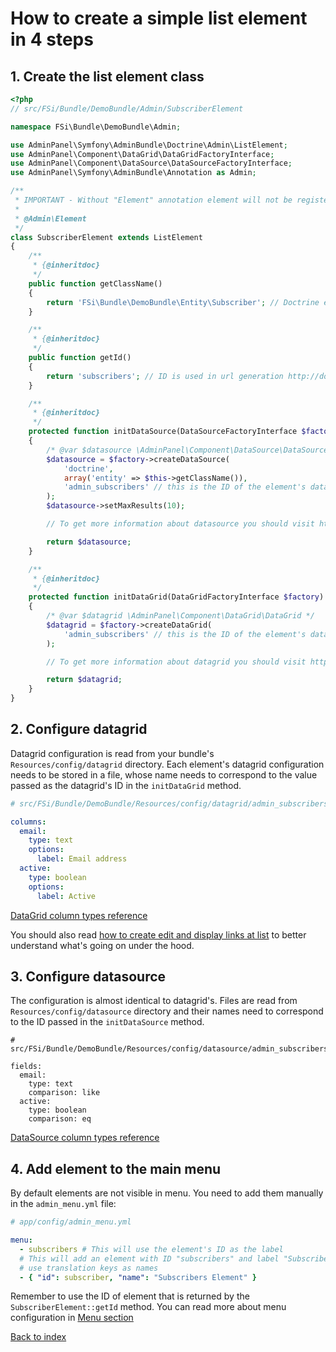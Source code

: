 # How to create a simple list element in 4 steps

## 1. Create the list element class

```php
<?php
// src/FSi/Bundle/DemoBundle/Admin/SubscriberElement

namespace FSi\Bundle\DemoBundle\Admin;

use AdminPanel\Symfony\AdminBundle\Doctrine\Admin\ListElement;
use AdminPanel\Component\DataGrid\DataGridFactoryInterface;
use AdminPanel\Component\DataSource\DataSourceFactoryInterface;
use AdminPanel\Symfony\AdminBundle\Annotation as Admin;

/**
 * IMPORTANT - Without "Element" annotation element will not be registered in admin elements manager!
 *
 * @Admin\Element
 */
class SubscriberElement extends ListElement
{
    /**
     * {@inheritdoc}
     */
    public function getClassName()
    {
        return 'FSi\Bundle\DemoBundle\Entity\Subscriber'; // Doctrine entity's class name
    }

    /**
     * {@inheritdoc}
     */
    public function getId()
    {
        return 'subscribers'; // ID is used in url generation http://domain.com/admin/list/{id}
    }

    /**
     * {@inheritdoc}
     */
    protected function initDataSource(DataSourceFactoryInterface $factory)
    {
        /* @var $datasource \AdminPanel\Component\DataSource\DataSource */
        $datasource = $factory->createDataSource(
            'doctrine',
            array('entity' => $this->getClassName()),
            'admin_subscribers' // this is the ID of the element's datasource
        );
        $datasource->setMaxResults(10);

        // To get more information about datasource you should visit https://github.com/fsi-open/datasource-bundle/blob/master/Resources/docs/basic_usage.md

        return $datasource;
    }

    /**
     * {@inheritdoc}
     */
    protected function initDataGrid(DataGridFactoryInterface $factory)
    {
        /* @var $datagrid \AdminPanel\Component\DataGrid\DataGrid */
        $datagrid = $factory->createDataGrid(
            'admin_subscribers' // this is the ID of the element's datagrid
        );

        // To get more information about datagrid you should visit https://github.com/fsi-open/datagrid-bundle/blob/master/Resources/docs/basic_usage.md

        return $datagrid;
    }
}
```

## 2. Configure datagrid

Datagrid configuration is read from your bundle's `Resources/config/datagrid`
directory. Each element's datagrid configuration needs to be stored in a file,
whose name needs to correspond to the value passed as the datagrid's ID in the `initDataGrid`
method.

```yaml
# src/FSi/Bundle/DemoBundle/Resources/config/datagrid/admin_subscribers.yml

columns:
  email:
    type: text
    options:
      label: Email address
  active:
    type: boolean
    options:
      label: Active
```

[DataGrid column types reference](https://github.com/fsi-open/datagrid-bundle/blob/master/Resources/docs/columns.md)

You should also read [how to create edit and display links at list](how_to_create_edit_link_at_list.md) to better
understand what's going on under the hood.

## 3. Configure datasource

The configuration is almost identical to datagrid's. Files are read from `Resources/config/datasource`
directory and their names need to correspond to the ID passed in the `initDataSource` method.

```
# src/FSi/Bundle/DemoBundle/Resources/config/datasource/admin_subscribers.yml

fields:
  email:
    type: text
    comparison: like
  active:
    type: boolean
    comparison: eq
```

[DataSource column types reference](https://github.com/fsi-open/datasource-bundle/blob/master/Resources/docs/columns.md)

## 4. Add element to the main menu

By default elements are not visible in menu. You need to add them manually in the `admin_menu.yml` file:

```yaml
# app/config/admin_menu.yml

menu:
  - subscribers # This will use the element's ID as the label
  # This will add an element with ID "subscribers" and label "Subscribers Element" - you can also
  # use translation keys as names
  - { "id": subscriber, "name": "Subscribers Element" }

```

Remember to use the ID of element that is returned by the ``SubscriberElement::getId`` method.
You can read more about menu configuration in [Menu section](menu.md)

[Back to index](index.md)

